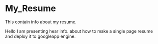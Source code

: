 # My_Resume
This contain info about my resume.


Hello I am presenting hear info.
about how to make a single page resume and 
deploy it to googleapp engine.
